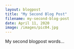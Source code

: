 ```yaml
---
layout: blogpost
title: "My Second Blog Post"
filename: my-second-blog-post
date: April 11, 2020
image: /images/pic04.jpg
---
```


My second blogpost words...